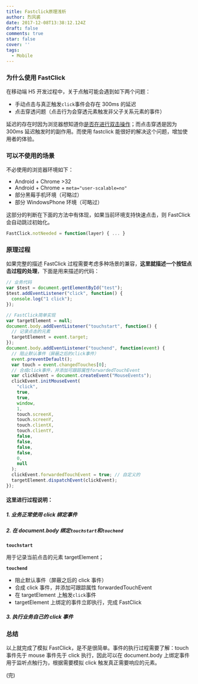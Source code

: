 ```yaml
---
title: Fastclick原理浅析
author: 烈风裘
date: 2017-12-08T13:38:12.124Z
draft: false
comments: true
star: false
cover: ''
tags: 
  - Mobile
---
```


### 为什么使用 FastClick

在移动端 H5 开发过程中，关于点触可能会遇到如下两个问题：

* 手动点击与真正触发`click`事件会存在 300ms 的延迟
* 点击穿透问题（点击行为会穿透元素触发非父子关系元素的事件）

延迟的存在时因为浏览器想知道你[是否在进行双击操作](https://developers.google.com/mobile/articles/fast_buttons)；而点击穿透是因为 300ms 延迟触发时的副作用。而使用 fastclick 能很好的解决这个问题，增加使用者的体验。

### 可以不使用的场景

不必使用的浏览器环境如下：

* Android + Chrome >32
* Android + Chrome + `meta="user-scalable=no"`
* 部分黑莓手机环境（可略过）
* 部分 WindowsPhone 环境（可略过）

这部分的判断在下面的方法中有体现，如果当前环境支持快速点击，则 FastClick 会自动跳过初始化。

```js
FastClick.notNeeded = function(layer) { ... }
```

### 原理过程

如果完整的描述 FastClick 过程需要考虑多种场景的兼容，**这里就描述一个按钮点击过程的处理**，下面是用来描述的代码：

```js
// 业务代码
var $test = document.getElementById("test");
$test.addEventListener("click", function() {
  console.log("1 click");
});

// FastClick简单实现
var targetElement = null;
document.body.addEventListener("touchstart", function() {
  // 记录点击的元素
  targetElement = event.target;
});
document.body.addEventListener("touchend", function(event) {
  // 阻止默认事件（屏蔽之后的click事件）
  event.preventDefault();
  var touch = event.changedTouches[0];
  // 合成click事件，并添加可跟踪属性forwardedTouchEvent
  var clickEvent = document.createEvent("MouseEvents");
  clickEvent.initMouseEvent(
    "click",
    true,
    true,
    window,
    1,
    touch.screenX,
    touch.screenY,
    touch.clientX,
    touch.clientY,
    false,
    false,
    false,
    false,
    0,
    null
  );
  clickEvent.forwardedTouchEvent = true; // 自定义的
  targetElement.dispatchEvent(clickEvent);
});
```

#### 这里进行过程说明：

##### 1. 业务正常使用 click 绑定事件

##### 2. 在 document.body 绑定`touchstart`和`touchend`

**`touchstart`**

用于记录当前点击的元素 targetElement；

**`touchend`**

* 阻止默认事件（屏蔽之后的 click 事件）
* 合成 click 事件，并添加可跟踪属性 forwardedTouchEvent
* 在 targetElement 上触发`click`事件
* targetElement 上绑定的事件立即执行，完成 FastClick

##### 3. 执行业务自己的 click 事件

### 总结

以上就完成了模拟 FastClick，是不是很简单。事件的执行过程需要了解：touch 事件先于 mouse 事件先于 click 执行，因此可以在 document.body 上绑定事件用于监听点触行为，根据需要模拟 click 触发真正需要响应的元素。

(完)
